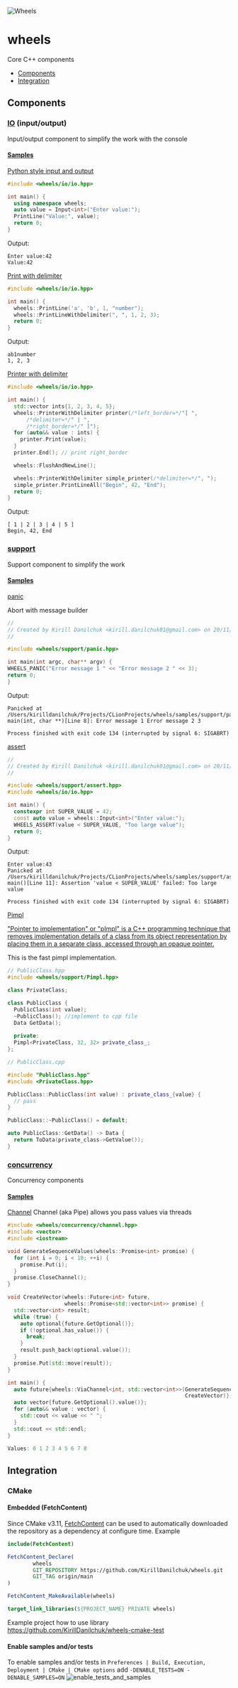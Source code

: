 
![Wheels](https://media.giphy.com/media/Gjnpx6nps0yS4/giphy.gif)
# wheels
Core C++ components

- [Components](#components)
- [Integration](#integration)

## Components
### [IO](wheels/io) (input/output)

Input/output component to simplify the work with the console

#### [Samples](samples/io)

[Python style input and output](samples/io/input.cpp)
```cpp
#include <wheels/io/io.hpp>

int main() {
  using namespace wheels;
  auto value = Input<int>("Enter value:");
  PrintLine("Value:", value);
  return 0;
}
```
Output:
```
Enter value:42
Value:42
```

[Print with delimiter](samples/io/output.cpp)
```cpp
#include <wheels/io/io.hpp>

int main() {
  wheels::PrintLine('a', 'b', 1, "number");
  wheels::PrintLineWithDelimiter(", ", 1, 2, 3);
  return 0;
}
```
Output:
```
ab1number
1, 2, 3
```
[Printer with delimiter](samples/io/printer.cpp)
```cpp
#include <wheels/io/io.hpp>

int main() {
  std::vector ints{1, 2, 3, 4, 5};
  wheels::PrinterWithDelimiter printer(/*left_border=*/"[ ",
      /*delimiter=*/" | ",
      /*right_border=*/" ]");
  for (auto&& value : ints) {
    printer.Print(value);
  }
  printer.End(); // print right_border

  wheels::FlushAndNewLine();

  wheels::PrinterWithDelimiter simple_printer(/*delimiter=*/", ");
  simple_printer.PrintLineAll("Begin", 42, "End");
  return 0;
}
```
Output:
```
[ 1 | 2 | 3 | 4 | 5 ]
Begin, 42, End
```

### [support](wheels/support)
Support component to simplify the work

#### [Samples](samples/support)
[panic](samples/support/panic.cpp)

Abort with message builder

```cpp
//
// Created by Kirill Danilchuk <kirill.danilchuk01@gmail.com> on 20/11/2021.
//

#include <wheels/support/panic.hpp>

int main(int argc, char** argv) {
WHEELS_PANIC("Error message 1 " << "Error message 2 " << 3);
return 0;
}
```
Output:
```
Panicked at /Users/kirilldanilchuk/Projects/CLionProjects/wheels/samples/support/panic.cpp:int main(int, char **)[Line 8]: Error message 1 Error message 2 3

Process finished with exit code 134 (interrupted by signal 6: SIGABRT)

```
[assert](samples/support/assert.cpp)
```cpp
//
// Created by Kirill Danilchuk <kirill.danilchuk01@gmail.com> on 20/11/2021.
//

#include <wheels/support/assert.hpp>
#include <wheels/io/io.hpp>

int main() {
  constexpr int SUPER_VALUE = 42;
  const auto value = wheels::Input<int>("Enter value:");
  WHEELS_ASSERT(value < SUPER_VALUE, "Too large value");
  return 0;
}
```
Output:
```
Enter value:43
Panicked at /Users/kirilldanilchuk/Projects/CLionProjects/wheels/samples/support/assert.cpp:int main()[Line 11]: Assertion 'value < SUPER_VALUE' failed: Too large value

Process finished with exit code 134 (interrupted by signal 6: SIGABRT)
```

[Pimpl](tests/pimpl)

["Pointer to implementation" or "pImpl" is a C++ programming technique that removes implementation details of a class from its object representation by placing them in a separate class, accessed through an opaque pointer.](https://en.cppreference.com/w/cpp/language/pimpl)

This is the fast pimpl implementation.
```cpp
// PublicClass.hpp
#include <wheels/support/Pimpl.hpp>

class PrivateClass;

class PublicClass {
  PublicClass(int value);
  ~PublicClass(); //implement to cpp file
  Data GetData();
  
  private:
  Pimpl<PrivateClass, 32, 32> private_class_;
};
```
```cpp
// PublicClass.cpp

#include "PublicClass.hpp"
#include <PrivateClass.hpp>

PublicClass::PublicClass(int value) : private_class_{value} {
  // pass
}

PublicClass::~PublicClass() = default;

auto PublicClass::GetData() -> Data {
  return ToData(private_class->GetValue());
}
```

### [concurrency](wheels/concurrency)
Concurrency components

#### [Samples](samples/concurrency)
[Channel](samples/concurrency/channel.cpp)
Channel (aka Pipe) allows you pass values via threads
```c++
#include <wheels/concurrency/channel.hpp>
#include <vector>
#include <iostream>

void GenerateSequenceValues(wheels::Promise<int> promise) {
  for (int i = 0; i < 10; ++i) {
    promise.Put(i);
  }
  promise.CloseChannel();
}

void CreateVector(wheels::Future<int> future,
                  wheels::Promise<std::vector<int>> promise) {
  std::vector<int> result;
  while (true) {
    auto optional{future.GetOptional()};
    if (!optional.has_value()) {
      break;
    }
    result.push_back(optional.value());
  }
  promise.Put(std::move(result));
}

int main() {
  auto future{wheels::ViaChannel<int, std::vector<int>>(GenerateSequenceValues,
                                                        CreateVector)};
  auto vector{future.GetOptional().value()};
  for (auto&& value : vector) {
    std::cout << value << " ";
  }
  std::cout << std::endl;
}
```

```c++
Values: 0 1 2 3 4 5 6 7 8 
```

## Integration
### CMake
#### Embedded (FetchContent)
Since CMake v3.11, [FetchContent](https://cmake.org/cmake/help/v3.11/module/FetchContent.html) can be used to automatically downloaded the repository as a dependency at configure time.
Example
```cmake
include(FetchContent)

FetchContent_Declare(
        wheels
        GIT_REPOSITORY https://github.com/KirillDanilchuk/wheels.git
        GIT_TAG origin/main
)

FetchContent_MakeAvailable(wheels)

target_link_libraries(${PROJECT_NAME} PRIVATE wheels)
```

Example project how to use library https://github.com/KirillDanilchuk/wheels-cmake-test

#### Enable samples and/or tests

To enable samples and/or tests in 
`Preferences | Build, Execution, Deployment | CMake | CMake options`
add `-DENABLE_TESTS=ON -DENABLE_SAMPLES=ON`
![enable_tests_and_samples](pictures/enable_tests_and_samples.png)